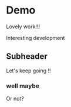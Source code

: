 # Demo

Lovely work!!!

Interesting development

## Subheader

Let's keep going !!

### well maybe

Or not?
